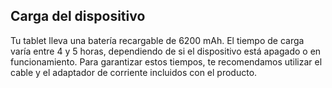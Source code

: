 ## Carga del dispositivo

Tu tablet lleva una batería recargable de 6200 mAh. El tiempo de carga varía entre 4 y 5 horas, dependiendo de si el dispositivo está apagado o en funcionamiento. Para garantizar estos tiempos, te recomendamos utilizar el cable y el adaptador de corriente incluidos con el producto.
